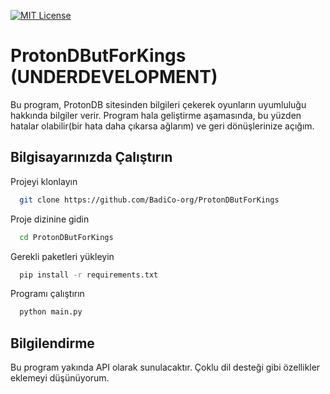 [![MIT License](https://img.shields.io/badge/License-MIT-green.svg)](https://choosealicense.com/licenses/mit/)
# ProtonDButForKings (UNDERDEVELOPMENT)

Bu program, ProtonDB sitesinden bilgileri çekerek oyunların uyumluluğu hakkında bilgiler verir. Program hala geliştirme aşamasında, bu yüzden hatalar olabilir(bir hata daha çıkarsa ağlarım) ve geri dönüşlerinize açığım.
## Bilgisayarınızda Çalıştırın

Projeyi klonlayın

```bash
  git clone https://github.com/BadiCo-org/ProtonDButForKings
```

Proje dizinine gidin

```bash
  cd ProtonDButForKings
```

Gerekli paketleri yükleyin

```bash
  pip install -r requirements.txt
```

Programı çalıştırın

```bash
  python main.py
```

  
## Bilgilendirme

Bu program yakında API olarak sunulacaktır. Çoklu dil desteği gibi özellikler eklemeyi düşünüyorum.
